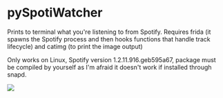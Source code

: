 # pySpotiWatcher
Prints to terminal what you're listening to from Spotify.
Requires frida (it spawns the Spotify process and then hooks functions that handle track lifecycle) and catimg (to print the image output)

Only works on Linux, Spotify version 1.2.11.916.geb595a67, package must be compiled by yourself as I'm afraid it doesn't work if installed through snapd.

<img src="https://i.imgur.com/zdKTn8R.png">
